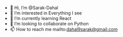 - 👋 Hi, I’m @Sarak-Dahal
- 👀 I’m interested in Everything I see
- 🌱 I’m currently learning React
- 💞️ I’m looking to collaborate on Python
- 📫 How to reach me mailto:dahal9sarak@gmail.com

<!---
Sarak-Dahal/Sarak-Dahal is a ✨ special ✨ repository because its `README.md` (this file) appears on your GitHub profile.
You can click the Preview link to take a look at your changes.
--->
